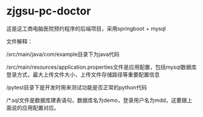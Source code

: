 # zjgsu-pc-doctor

这是这工商电脑医院预约程序的后端项目，采用springboot + mysql

文件解释：

/src/main/java/com/example目录下为java代码

/src/main/resources/application.properties文件是应用配置，包括mysql数据库登录方式，最大上传文件大小，上传文件存储路径等重要配置信息

/pytest目录下是开发时用来测试功能是否正常的python代码

/*.sql文件是数据库建表语句，数据库名为demo，登录用户名为mdd，这要跟上面说的应用配置对应。
